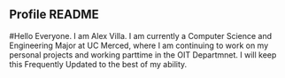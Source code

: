 ## Profile README
#Hello Everyone. I am Alex Villa. I am currently a Computer Science and Engineering Major at UC Merced, where I am continuing to work on my personal projects and working parttime in the OIT Departmnet. 
I will keep this Frequently Updated to the best of my ability.
